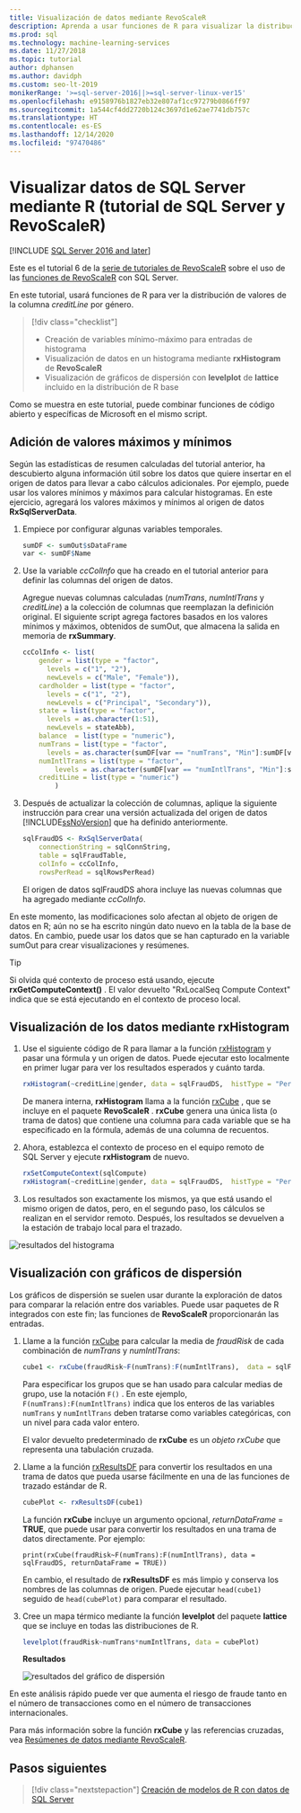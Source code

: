 ```yaml
---
title: Visualización de datos mediante RevoScaleR
description: Aprenda a usar funciones de R para visualizar la distribución de valores de la columna creditLine por género.
ms.prod: sql
ms.technology: machine-learning-services
ms.date: 11/27/2018
ms.topic: tutorial
author: dphansen
ms.author: davidph
ms.custom: seo-lt-2019
monikerRange: '>=sql-server-2016||>=sql-server-linux-ver15'
ms.openlocfilehash: e9158976b1827eb32e807af1cc97279b0866ff97
ms.sourcegitcommit: 1a544cf4dd2720b124c3697d1e62ae7741db757c
ms.translationtype: HT
ms.contentlocale: es-ES
ms.lasthandoff: 12/14/2020
ms.locfileid: "97470486"
---
```

#  <a name="visualize-sql-server-data-using-r-sql-server-and-revoscaler-tutorial"></a>Visualizar datos de SQL Server mediante R (tutorial de SQL Server y RevoScaleR)
[!INCLUDE [SQL Server 2016 and later](../../includes/applies-to-version/sqlserver2016.md)]

Este es el tutorial 6 de la [serie de tutoriales de RevoScaleR](deepdive-data-science-deep-dive-using-the-revoscaler-packages.md) sobre el uso de las [funciones de RevoScaleR](/machine-learning-server/r-reference/revoscaler/revoscaler) con SQL Server.

En este tutorial, usará funciones de R para ver la distribución de valores de la columna *creditLine* por género.

> [!div class="checklist"]
> * Creación de variables mínimo-máximo para entradas de histograma
> * Visualización de datos en un histograma mediante **rxHistogram** de **RevoScaleR**
> * Visualización de gráficos de dispersión con **levelplot** de **lattice** incluido en la distribución de R base

Como se muestra en este tutorial, puede combinar funciones de código abierto y específicas de Microsoft en el mismo script.

## <a name="add-maximum-and-minimum-values"></a>Adición de valores máximos y mínimos

Según las estadísticas de resumen calculadas del tutorial anterior, ha descubierto alguna información útil sobre los datos que quiere insertar en el origen de datos para llevar a cabo cálculos adicionales. Por ejemplo, puede usar los valores mínimos y máximos para calcular histogramas. En este ejercicio, agregará los valores máximos y mínimos al origen de datos **RxSqlServerData**.

1. Empiece por configurar algunas variables temporales.
  
    ```R
    sumDF <- sumOut$sDataFrame
    var <- sumDF$Name
    ```
  
2. Use la variable *ccColInfo* que ha creado en el tutorial anterior para definir las columnas del origen de datos.
  
   Agregue nuevas columnas calculadas (*numTrans*, *numIntlTrans* y *creditLine*) a la colección de columnas que reemplazan la definición original. El siguiente script agrega factores basados en los valores mínimos y máximos, obtenidos de sumOut, que almacena la salida en memoria de **rxSummary**. 
  
    ```R 
    ccColInfo <- list(
        gender = list(type = "factor",
          levels = c("1", "2"), 
          newLevels = c("Male", "Female")),
        cardholder = list(type = "factor",
          levels = c("1", "2"), 
          newLevels = c("Principal", "Secondary")), 
        state = list(type = "factor", 
          levels = as.character(1:51), 
          newLevels = stateAbb), 
        balance  = list(type = "numeric"),
        numTrans = list(type = "factor", 
          levels = as.character(sumDF[var == "numTrans", "Min"]:sumDF[var == "numTrans", "Max"])),
        numIntlTrans = list(type = "factor",  
            levels = as.character(sumDF[var == "numIntlTrans", "Min"]:sumDF[var =="numIntlTrans", "Max"])),
        creditLine = list(type = "numeric")
            )
    ```
  
3. Después de actualizar la colección de columnas, aplique la siguiente instrucción para crear una versión actualizada del origen de datos [!INCLUDE[ssNoVersion](../../includes/ssnoversion-md.md)] que ha definido anteriormente.
  
    ```R
    sqlFraudDS <- RxSqlServerData(
        connectionString = sqlConnString,
        table = sqlFraudTable,
        colInfo = ccColInfo,
        rowsPerRead = sqlRowsPerRead)
    ```
  
    El origen de datos sqlFraudDS ahora incluye las nuevas columnas que ha agregado mediante *ccColInfo*.
  
En este momento, las modificaciones solo afectan al objeto de origen de datos en R; aún no se ha escrito ningún dato nuevo en la tabla de la base de datos. En cambio, puede usar los datos que se han capturado en la variable sumOut para crear visualizaciones y resúmenes. 

> [!TIP]
> Si olvida qué contexto de proceso está usando, ejecute **rxGetComputeContext()** . El valor devuelto "RxLocalSeq Compute Context" indica que se está ejecutando en el contexto de proceso local.

## <a name="visualize-data-using-rxhistogram"></a>Visualización de los datos mediante rxHistogram

1. Use el siguiente código de R para llamar a la función [rxHistogram](/machine-learning-server/r-reference/revoscaler/rxhistogram) y pasar una fórmula y un origen de datos. Puede ejecutar esto localmente en primer lugar para ver los resultados esperados y cuánto tarda.
  
    ```R
    rxHistogram(~creditLine|gender, data = sqlFraudDS,  histType = "Percent")
    ```
 
    De manera interna, **rxHistogram** llama a la función [rxCube](/machine-learning-server/r-reference/revoscaler/rxcube) , que se incluye en el paquete **RevoScaleR** . **rxCube** genera una única lista (o trama de datos) que contiene una columna para cada variable que se ha especificado en la fórmula, además de una columna de recuentos.
    
2. Ahora, establezca el contexto de proceso en el equipo remoto de SQL Server y ejecute **rxHistogram** de nuevo.
  
    ```R
    rxSetComputeContext(sqlCompute)
    rxHistogram(~creditLine|gender, data = sqlFraudDS,  histType = "Percent")
    ```
 
3. Los resultados son exactamente los mismos, ya que está usando el mismo origen de datos, pero, en el segundo paso, los cálculos se realizan en el servidor remoto. Después, los resultados se devuelven a la estación de trabajo local para el trazado.
   
  ![resultados del histograma](media/rsql-sue-histogramresults.jpg "resultados del histograma")


## <a name="visualize-with-scatter-plots"></a>Visualización con gráficos de dispersión

Los gráficos de dispersión se suelen usar durante la exploración de datos para comparar la relación entre dos variables. Puede usar paquetes de R integrados con este fin; las funciones de **RevoScaleR** proporcionarán las entradas.

1. Llame a la función [rxCube](/machine-learning-server/r-reference/revoscaler/rxcrosstabs) para calcular la media de *fraudRisk* de cada combinación de *numTrans* y *numIntlTrans*:
  
    ```R
    cube1 <- rxCube(fraudRisk~F(numTrans):F(numIntlTrans),  data = sqlFraudDS)
    ```
  
    Para especificar los grupos que se han usado para calcular medias de grupo, use la notación `F()` . En este ejemplo, `F(numTrans):F(numIntlTrans)` indica que los enteros de las variables `numTrans` y `numIntlTrans` deben tratarse como variables categóricas, con un nivel para cada valor entero.
  
    El valor devuelto predeterminado de **rxCube** es un *objeto rxCube* que representa una tabulación cruzada. 
  
2. Llame a la función [rxResultsDF](/machine-learning-server/r-reference/revoscaler/rxresultsdf) para convertir los resultados en una trama de datos que pueda usarse fácilmente en una de las funciones de trazado estándar de R.
  
    ```R
    cubePlot <- rxResultsDF(cube1)
    ```
  
    La función **rxCube** incluye un argumento opcional, *returnDataFrame* = **TRUE**, que puede usar para convertir los resultados en una trama de datos directamente. Por ejemplo:
    
    `print(rxCube(fraudRisk~F(numTrans):F(numIntlTrans), data = sqlFraudDS, returnDataFrame = TRUE))`
       
    En cambio, el resultado de **rxResultsDF** es más limpio y conserva los nombres de las columnas de origen. Puede ejecutar `head(cube1)` seguido de `head(cubePlot)` para comparar el resultado.
  
3. Cree un mapa térmico mediante la función **levelplot** del paquete **lattice** que se incluye en todas las distribuciones de R.
  
    ```R
    levelplot(fraudRisk~numTrans*numIntlTrans, data = cubePlot)
    ```
  
    **Resultados**
  
    ![resultados del gráfico de dispersión](media/rsql-sue-scatterplotresults.jpg "resultados del gráfico de dispersión")
  
En este análisis rápido puede ver que aumenta el riesgo de fraude tanto en el número de transacciones como en el número de transacciones internacionales.

Para más información sobre la función **rxCube** y las referencias cruzadas, vea [Resúmenes de datos mediante RevoScaleR](/machine-learning-server/r/how-to-revoscaler-data-summaries).

## <a name="next-steps"></a>Pasos siguientes

> [!div class="nextstepaction"]
> [Creación de modelos de R con datos de SQL Server](../../machine-learning/tutorials/deepdive-create-models.md)